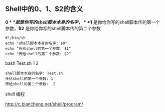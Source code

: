 ## Shell中的$0、$1、$2的含义

**$0** 就是你写的shell脚本本身的名字，**$1** 是你给你写的shell脚本传的第一个参数，**$2** 是你给你写的shell脚本传的第二个参数

```
#!/bin/sh
echo "shell脚本本身的名字: $0"
echo "传给shell的第一个参数: $1"
echo "传给shell的第二个参数: $2"
```

bash Test.sh 1 2

```
shell脚本本身的名字: Test.sh
传给shell的第一个参数: 1
传给shell的第二个参数:  2
```

shell 编程

http://c.biancheng.net/shell/program/